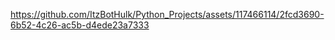 


https://github.com/ItzBotHulk/Python_Projects/assets/117466114/2fcd3690-6b52-4c26-ac5b-d4ede23a7333


